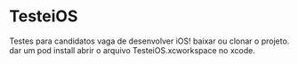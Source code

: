 # TesteiOS
Testes para candidatos vaga de desenvolver iOS!
baixar ou clonar o projeto.
dar um pod install
abrir o arquivo TesteiOS.xcworkspace no xcode.
